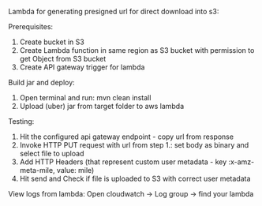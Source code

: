 Lambda for generating presigned url for direct download into s3:

Prerequisites: 
1. Create bucket in S3
2. Create Lambda function in same region as S3 bucket with permission to get Object from S3 bucket
3. Create API gateway trigger for lambda

Build jar and deploy:
1. Open terminal and run: mvn clean install
2. Upload (uber) jar from target folder to aws lambda 

Testing:
1. Hit the configured api gateway endpoint - copy url from response
2. Invoke HTTP PUT request with url from step 1.: set body as binary and select file to upload
3. Add HTTP Headers (that represent custom user metadata - key :x-amz-meta-mile, value: mile)
4. Hit send and Check if file is uploaded to S3 with correct user metadata

View logs from lambda:
Open cloudwatch -> Log group -> find your lambda